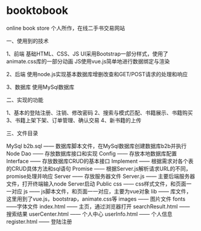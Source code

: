 # booktobook
online book store
个人所作，在线二手书交易网站



一、使用到的技术

1、前端
基础HTML、CSS、JS
UI采用Bootstrap一部分样式，使用了animate.css库的一部分动画
JS使用vue.js简单地进行数据绑定与渲染

2、后端
使用node.js实现基本数据库增删改查和GET/POST请求的处理和响应

3、数据库
使用MySql数据库


二、实现的功能

1、基本的登陆注册、注销、修改密码
2、搜索与模式匹配、书籍展示、书籍购买
3、书籍上架下架、订单管理、确认交易
4、新书籍的上传
 
 
三、文件目录

MySql
	b2b.sql —— 数据库脚本文件，在MySql数据库创建数据库b2b并执行
Node
	Dao —— 存放数据库接口和实现
		Config —— 存放本地数据库配置
		Interface —— 存放数据库CRUD的基本接口
		Implement —— 根据需求对各个表的CRUD具体方法和sql语句
Promise —— 根据Server.js解析请求URL的不同，promise处理并响应
	Server —— 存放服务器文件
		Server.js —— 主要后端服务器文件，打开终端输入node Server启动
Public
	css —— css样式文件，和页面一一对应
	js —— js脚本文件，和页面一一对应，主要为vue对象
	lib —— 库文件，这里用到了vue.js，bootstrap，animate.css等
	images —— 图片文件
	fonts ——字体文件
	index.html —— 主页，通过浏览器打开
	searchResult.html —— 搜索结果
	userCenter.html —— 个人中心
	userInfo.html —— 个人信息
	register.html —— 登陆注册
